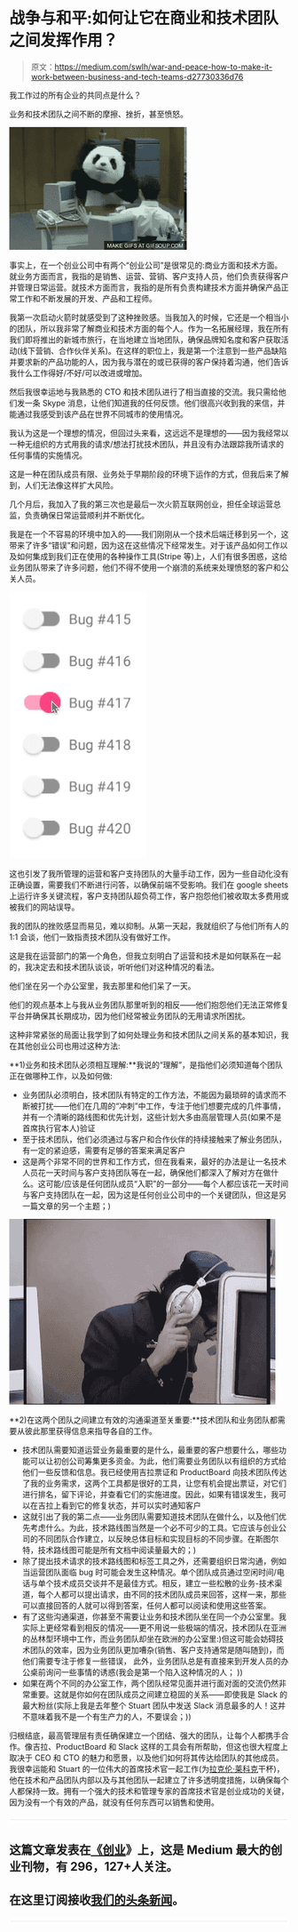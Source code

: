 # 战争与和平:如何让它在商业和技术团队之间发挥作用？

> 原文：<https://medium.com/swlh/war-and-peace-how-to-make-it-work-between-business-and-tech-teams-d27730336d76>

我工作过的所有企业的共同点是什么？

业务和技术团队之间不断的摩擦、挫折，甚至愤怒。

![](img/080e77ca9d968a3e12bf226019c81e1f.png)

事实上，在一个创业公司中有两个“创业公司”是很常见的:商业方面和技术方面。就业务方面而言，我指的是销售、运营、营销、客户支持人员，他们负责获得客户并管理日常运营。就技术方面而言，我指的是所有负责构建技术方面并确保产品正常工作和不断发展的开发、产品和工程师。

我第一次启动火箭时就感受到了这种挫败感。当我加入的时候，它还是一个相当小的团队，所以我非常了解商业和技术方面的每个人。作为一名拓展经理，我在所有我们即将推出的新城市旅行，在当地建立当地团队，确保品牌知名度和客户获取活动(线下营销、合作伙伴关系)。在这样的职位上，我是第一个注意到一些产品缺陷并要求新的产品功能的人，因为我与潜在的或已获得的客户保持着沟通，他们告诉我什么工作得好/不好/可以改进或增加。

然后我很幸运地与我熟悉的 CTO 和技术团队进行了相当直接的交流。我只需给他们发一条 Skype 消息，让他们知道我的任何反馈。他们很高兴收到我的来信，并能通过我感受到该产品在世界不同城市的使用情况。

我认为这是一个理想的情况，但回过头来看，这远远不是理想的——因为我经常以一种无组织的方式用我的请求/想法打扰技术团队，并且没有办法跟踪我所请求的任何事情的实施情况。

这是一种在团队成员有限、业务处于早期阶段的环境下运作的方式，但我后来了解到，人们无法像这样扩大风险。

几个月后，我加入了我的第三次也是最后一次火箭互联网创业，担任全球运营总监，负责确保日常运营顺利并不断优化。

我是在一个不容易的环境中加入的——我们刚刚从一个技术后端迁移到另一个，这带来了许多“错误”和问题，因为这在这些情况下经常发生。对于该产品如何工作以及如何集成到我们正在使用的各种操作工具(Stripe 等)上，人们有很多困惑，这给业务团队带来了许多问题，他们不得不使用一个崩溃的系统来处理愤怒的客户和公关人员。

![](img/f2080937da476119ec36ace3115c5e1b.png)

这也引发了我所管理的运营和客户支持团队的大量手动工作，因为一些自动化没有正确设置，需要我们不断进行问答，以确保前端不受影响。我们在 google sheets 上运行许多关键流程，客户支持团队超负荷工作，客户抱怨他们被收取太多费用或被我们的网站误导。

我的团队的挫败感显而易见，难以抑制。从第一天起，我就组织了与他们所有人的 1:1 会谈，他们一致指责技术团队没有做好工作。

这是我在运营部门的第一个角色，但我立刻明白了运营和技术是如何联系在一起的，我决定去和技术团队谈谈，听听他们对这种情况的看法。

他们坐在另一个办公室里，我去那里和他们呆了一天。

他们的观点基本上与我从业务团队那里听到的相反——他们抱怨他们无法正常修复平台并确保其长期成功，因为他们经常被业务团队的无用请求所困扰。

这种非常紧张的局面让我学到了如何处理业务和技术团队之间关系的基本知识，我在其他创业公司也用过这种方法:

**1)业务和技术团队必须相互理解:**我说的“理解”，是指他们必须知道每个团队正在做哪种工作，以及如何做:

*   业务团队必须明白，技术团队有特定的工作方法，不能因为最琐碎的请求而不断被打扰——他们在几周的“冲刺”中工作，专注于他们想要完成的几件事情，并有一个清晰的路线图和优先计划，这些计划大多由高层管理人员(如果不是首席执行官本人)验证
*   至于技术团队，他们必须通过与客户和合作伙伴的持续接触来了解业务团队，有一定的紧迫感，需要有足够的答案来满足客户
*   这是两个非常不同的世界和工作方式，但在我看来，最好的办法是让一名技术人员花一天时间与客户支持团队等在一起，确保他们都深入了解对方在做什么。这可能/应该是任何团队成员“入职”的一部分——每个人都应该花一天时间与客户支持团队在一起，因为这是任何创业公司中的一个关键团队，但这是另一篇文章的另一个主题；)

![](img/97df9d55be8fc8008df6b97e47ddd3e2.png)

**2)在这两个团队之间建立有效的沟通渠道至关重要:**技术团队和业务团队都需要从彼此那里获得信息来指导各自的工作。

*   技术团队需要知道运营业务最重要的是什么，最重要的客户想要什么，哪些功能可以让初创公司筹集更多资金。为此，他们需要业务团队以有组织的方式给他们一些反馈和信息。我已经使用吉拉票证和 ProductBoard 向技术团队传达了我的业务需求，这两个工具都是很好的工具，让您有机会提出票证，对它们进行排名，留下评论，并查看它们的实施进度。因此，如果有错误发生，我可以在吉拉上看到它的修复状态，并可以实时通知客户
*   这就引出了我的第二点——业务团队需要知道技术团队在做什么，以及他们优先考虑什么。为此，技术路线图当然是一个必不可少的工具。它应该与创业公司的不同团队合作建立，以反映总体目标和实现目标的不同步骤。在斯图尔特，技术路线图可能是所有文档中阅读量最大的；)
*   除了提出技术请求的技术路线图和标签工具之外，还需要组织日常沟通，例如当运营团队面临 bug 时可能会发生这种情况。单个团队成员通过空闲时间/电话与单个技术成员交谈并不是最佳方式。相反，建立一些松散的业务-技术渠道，每个人都可以提出请求，由不同的技术团队成员来回答，这样一来，那些可以直接回答的人就可以得到答案，任何人都可以阅读和使用这些答案。
*   有了这些沟通渠道，你甚至不需要让业务和技术团队坐在同一个办公室里。我实际上更经常看到相反的情况——更不用说一些极端的情况，技术团队在亚洲的丛林型环境中工作，而业务团队却坐在欧洲的办公室里:)但这可能会妨碍技术团队的效率，因为业务团队更加嘈杂(销售、客户支持通常是随叫随到)，而他们需要专注于修复一些错误， 此外，业务团队总是有直接来到开发人员的办公桌前询问一些事情的诱惑(我会是第一个陷入这种情况的人； ))
*   如果在两个不同的办公室工作，两个团队经常见面并进行面对面的交流仍然非常重要。这就是你如何在团队成员之间建立稳固的关系——即使我是 Slack 的最大粉丝(实际上我是去年整个 Stuart 团队中发送 Slack 消息最多的人！这并不意味着我不是一个有生产力的人，不要误会；))

归根结底，最高管理层有责任确保建立一个团结、强大的团队，让每个人都携手合作。像吉拉、ProductBoard 和 Slack 这样的工具会有所帮助，但这也很大程度上取决于 CEO 和 CTO 的魅力和愿景，以及他们如何将其传达给团队的其他成员。我很幸运能和 Stuart 的一位伟大的首席技术官一起工作(为[拉克伦·莱科克](https://medium.com/u/730f48cf946e?source=post_page-----d27730336d76--------------------------------)干杯)，他在技术和产品团队内部以及与其他团队一起建立了许多透明度措施，以确保每个人都保持一致。拥有一个强大的技术和管理专家的首席技术官是创业成功的关键，因为没有一个有效的产品，就没有任何东西可以销售和使用。

![](img/731acf26f5d44fdc58d99a6388fe935d.png)

## 这篇文章发表在[《创业](https://medium.com/swlh)》上，这是 Medium 最大的创业刊物，有 296，127+人关注。

## 在这里订阅接收[我们的头条新闻](http://growthsupply.com/the-startup-newsletter/)。

![](img/731acf26f5d44fdc58d99a6388fe935d.png)
